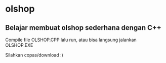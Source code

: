 # olshop
<h2>Belajar membuat olshop sederhana dengan C++</h2>

Compile file OLSHOP.CPP lalu run,
atau bisa langsung jalankan OLSHOP.EXE

Silahkan copas/download :)
